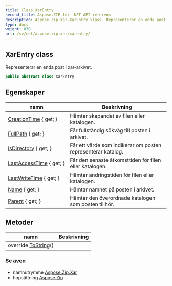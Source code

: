```yaml
---
title: Class XarEntry
second_title: Aspose.ZIP för .NET API-referens
description: Aspose.Zip.Xar.XarEntry klass. Representerar en enda post i xararkivet.
type: docs
weight: 830
url: /sv/net/aspose.zip.xar/xarentry/
---
```

## XarEntry class

Representerar en enda post i xar-arkivet.

```csharp
public abstract class XarEntry
```

## Egenskaper

| namn | Beskrivning |
| --- | --- |
| [CreationTime](../../aspose.zip.xar/xarentry/creationtime/) { get; } | Hämtar skapandet av filen eller katalogen. |
| [FullPath](../../aspose.zip.xar/xarentry/fullpath/) { get; } | Får fullständig sökväg till posten i arkivet. |
| [IsDirectory](../../aspose.zip.xar/xarentry/isdirectory/) { get; } | Får ett värde som indikerar om posten representerar katalog. |
| [LastAccessTime](../../aspose.zip.xar/xarentry/lastaccesstime/) { get; } | Får den senaste åtkomsttiden för filen eller katalogen. |
| [LastWriteTime](../../aspose.zip.xar/xarentry/lastwritetime/) { get; } | Hämtar ändringstiden för filen eller katalogen. |
| [Name](../../aspose.zip.xar/xarentry/name/) { get; } | Hämtar namnet på posten i arkivet. |
| [Parent](../../aspose.zip.xar/xarentry/parent/) { get; } | Hämtar den överordnade katalogen som posten tillhör. |

## Metoder

| namn | Beskrivning |
| --- | --- |
| override [ToString](../../aspose.zip.xar/xarentry/tostring/)() |  |

### Se även

* namnutrymme [Aspose.Zip.Xar](../../aspose.zip.xar/)
* hopsättning [Aspose.Zip](../../)


